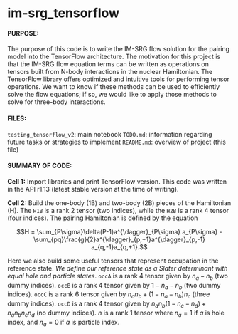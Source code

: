 # im-srg_tensorflow

#### PURPOSE:
The purpose of this code is to write the IM-SRG flow solution for the pairing model into the TensorFlow architecture. The motivation for this project is that the IM-SRG flow equation terms can be written as operations on tensors built from N-body interactions in the nuclear Hamiltonian. The TensorFlow library offers optimized and intuitive tools for performing tensor operations. We want to know if these methods can be used to efficiently solve the flow equations; if so, we would like to apply those methods to solve for three-body interactions.

#### FILES:
`testing_tensorflow_v2`: main notebook
`TODO.md`: information regarding future tasks or strategies to implement
`README.md`: overview of project (this file)

#### SUMMARY OF CODE:

__Cell 1:__ 
Import libraries and print TensorFlow version. This code was written in the API r1.13 (latest stable version at the time of writing).

__Cell 2:__ 
Build the one-body (1B) and two-body (2B) pieces of the Hamiltonian (H). The `H1B` is a rank 2 tensor (two indices), while the `H2B` is a rank 4 tensor (four indices). The pairing Hamiltonian is defined by the equation

$$H = \sum_{P\sigma}\delta(P-1)a^{\dagger}_{P\sigma} a_{P\sigma} - \sum_{pq}\frac{g}{2}a^{\dagger}_{p,+1}a^{\dagger}_{p,-1} a_{q,-1}a_{q,+1}.$$

Here we also build some useful tensors that represent occupation in the reference state. _We define our reference state as a Slater determinant with equal hole and particle states_. `occA` is a rank 4 tensor given by $n_a - n_b$ (two dummy indices). `occB` is a rank 4 tensor given by $1 - n_a - n_b$ (two dummy indices). `occC` is a rank 6 tensor given by $n_a n_b + (1 - n_a - n_b)n_c$ (three dummy indices). `occD` is a rank 4 tensor given by $n_a n_b (1 - n_c - n_d) + n_a n_b n_c n_d$ (no dummy indices). $n$ is a rank 1 tensor where $n_a = 1$ if $a$ is hole index, and $n_a = 0$ if $a$ is particle index.